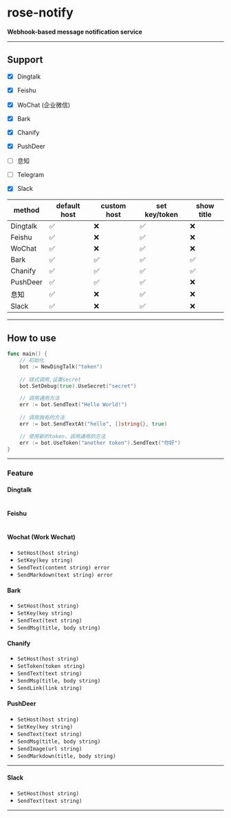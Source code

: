 # rose-notify

**Webhook-based message notification service**

----

## Support

- [x] Dingtalk
- [x] Feishu
- [x] WoChat (企业微信)
- [x] Bark
- [x] Chanify
- [x] PushDeer
- [ ] 息知
- [ ] Telegram
- [x] Slack


| method   | default host | custom host | set key/token | show title |
|----------| --- | -- | --- | --- |
| Dingtalk | ✅ | ❌ | ✅ | ❌ |
| Feishu   | ✅ | ❌ | ✅ | ❌ | 
| WoChat   | ✅ | ❌ | ✅ | ❌ |
| Bark     | ✅ | ✅ | ✅ | ✅ |
| Chanify  | ✅ | ✅ | ✅ | ✅ |
| PushDeer | ✅ | ✅ | ✅ | ❌ |
| 息知       | ✅ | ❌ | ✅ | ❌ |
| Slack    | ✅ | ❌ | ✅ | ❌ |

----

## How to use

```go
func main() {
	// 初始化
	bot := NewDingTalk("token")
	
	// 链式调用,设置secret
	bot.SetDebug(true).UseSecret("secret")

	// 调用通用方法
	err := bot.SendText("Hello World!")
	
	// 调用独有的方法
	err := bot.SendTextAt("hello", []string{}, true)

	// 使用新的token，调用通用的方法
	err := bot.UseToken("another token").SendText("你好")
}
```

----

### Feature

#### Dingtalk

```go

```

#### Feishu

```go

```

#### Wochat (Work Wechat)

- `SetHost(host string)`
- `SetKey(key string)`
- `SendText(content string) error`
- `SendMarkdown(text string) error`

#### Bark

- `SetHost(host string)`
- `SetKey(key string)`
- `SendText(text string)`
- `SendMsg(title, body string)`

#### Chanify

- `SetHost(host string)`
- `SetToken(token string)`
- `SendText(text string)`
- `SendMsg(title, body string)`
- `SendLink(link string)`

#### PushDeer

- `SetHost(host string)`
- `SetKey(key string)`
- `SendText(text string)`
- `SendMsg(title, body string)`
- `SendImage(url string)`
- `SendMarkdown(title, body string)`

----

#### Slack

- `SetHost(host string)`
- `SendText(text string)`

----
